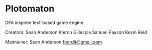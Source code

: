 Plotomaton
==========

DFA inspired text-based game engine

Creators:
Sean Anderson
Kieron Gillespie
Samuel Payson
Kevin Reid

Maintainer:
Sean Anderson
fnordit@gmail.com

